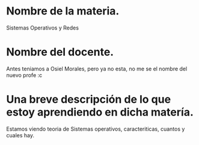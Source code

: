 # Nombre de la materia.
Sistemas Operativos y Redes
# Nombre del docente.
Antes teniamos a Osiel Morales, pero ya no esta, no me se el nombre del nuevo profe :c
# Una breve descripción de lo que estoy aprendiendo en dicha matería.
Estamos viendo teoria de Sistemas operativos, caracteriticas, cuantos y cuales hay.
